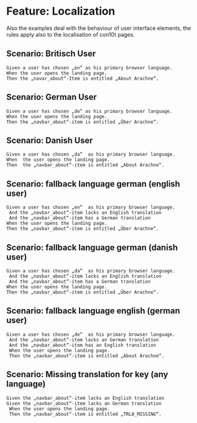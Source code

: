 # Feature: Localization

Also the examples deal with the behaviour of user interface elements, the rules apply also to
the localisation of con10t pages.

## Scenario: Britisch User

```gherkin
Given a user has chosen „en“ as his primary browser language.
When the user opens the landing page.
Then the „navar_about“-Item is entitled „About Arachne“.
```

## Scenario: German User

```gherkin
Given a user has chosen „de“ as his primary browser language.
When the user opens the landing page.
Then the „navbar_about“-item is entitled „Über Arachne“.
```

## Scenario: Danish User

```gherkin
Given a user has chosen „da“  as his primary browser language.
When  the user opens the landing page.
Then  the „navbar_about“-item is entitled „About Arachne“.
```

## Scenario: fallback language german (english user)

```gherkin
Given a user has chosen „en“  as his primary browser language.
 And the „navbar_about“-item lacks an English translation
 And the „navbar_about“-item has a German translation
When the user opens the landing page.
Then the „navbar_about“-item is entitled „Über Arachne“.
```

## Scenario: fallback language german (danish user)

```gherkin
Given a user has chosen „da“  as his primary browser language.
 And the „navbar_about“-item lacks an English translation
 And the „navbar_about“-item has a German translation
When the user opens the landing page.
Then the „navbar_about“-item is entitled „Über Arachne“.
```

## Scenario: fallback language english (german user)

```gherkin
Given a user has chosen „de“  as his primary browser language.
 And the „navbar_about“-item lacks an German translation
 And the „navbar_about“-item has an English translation
 When the user opens the landing page.
 Then the „navbar_about“-item is entitled „About Arachne“.
```

## Scenario: Missing translation for key (any language)

```gherkin
Given the „navbar_about“-item lacks an English translation
Given the „navbar_about“-item lacks an German translation
 When the user opens the landing page.
 Then the „navbar_about“-item is entitled „TRL8_MISSING“.
```





